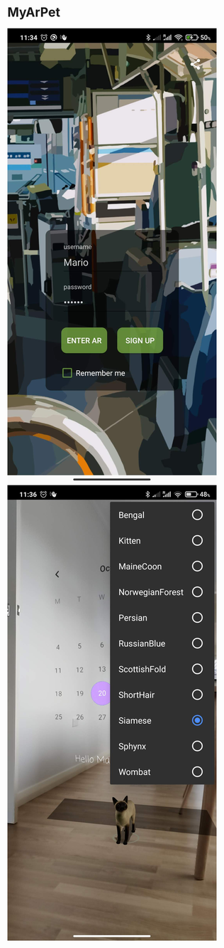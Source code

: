 # MyArPet
![Sceen1](https://github.com/MiLLeRRain/MyArPet/blob/master/Screenshot_2021-10-24-11-34-22-890_com.google.ar.sceneform.samples.gltf.jpg)
![Sceen2](https://github.com/MiLLeRRain/MyArPet/blob/master/Screenshot_2021-10-24-11-36-08-351_com.google.ar.sceneform.samples.gltf.jpg)
